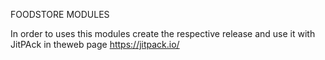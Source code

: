 FOODSTORE MODULES

In order to uses this modules create the respective release and use it with 
JitPAck in theweb page https://jitpack.io/

 
